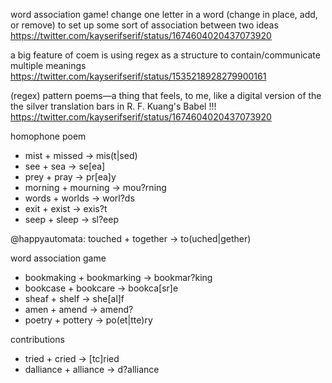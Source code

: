 word association game! change one letter in a word (change in place, add, or remove) to set up some sort of association between two ideas
https://twitter.com/kayserifserif/status/1674604020437073920

a big feature of coem is using regex as a structure to contain/communicate multiple meanings
https://twitter.com/kayserifserif/status/1535218928279900161

(regex) pattern poems—a thing that feels, to me, like a digital version of the the silver translation bars in R. F. Kuang's Babel !!!
https://twitter.com/kayserifserif/status/1674604020437073920

homophone poem
- mist + missed -> mis(t|sed)
- see + sea -> se[ea]
- prey + pray -> pr[ea]y
- morning + mourning -> mou?rning
- words + worlds -> worl?ds
- exit + exist -> exis?t
- seep + sleep -> sl?eep

@happyautomata: touched + together -> to(uched|gether)

word association game
- bookmaking + bookmarking -> bookmar?king
- bookcase + bookcare -> bookca[sr]e
- sheaf + shelf -> she[al]f
- amen + amend -> amend?
- poetry + pottery -> po(et|tte)ry

contributions
- tried + cried -> [tc]ried
- dalliance + alliance -> d?alliance